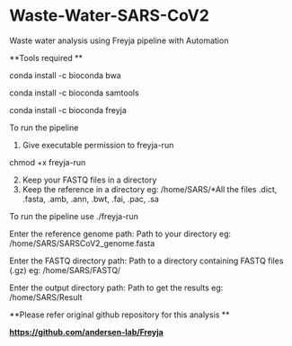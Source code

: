 # Waste-Water-SARS-CoV2
Waste water analysis using Freyja pipeline with Automation

**Tools required **

conda install -c bioconda bwa

conda install -c bioconda samtools

conda install -c bioconda freyja

To run the pipeline 
1. Give executable permission to freyja-run
   
chmod +x freyja-run

2. Keep your FASTQ files in a directory
3. Keep the reference in a directory eg: /home/SARS/*All the files .dict, .fasta, .amb, .ann, .bwt, .fai, .pac, .sa

To run the pipeline use ./freyja-run

Enter the reference genome path: Path to your directory eg: /home/SARS/SARSCoV2_genome.fasta 

Enter the FASTQ directory path: Path to a directory containing FASTQ files (.gz) eg: /home/SARS/FASTQ/

Enter the output directory path: Path to get the results eg: /home/SARS/Result



**Please refer original github repository for this analysis **

**https://github.com/andersen-lab/Freyja**

